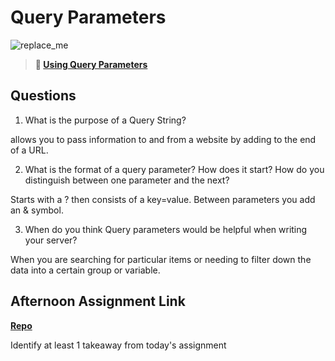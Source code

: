 # Query Parameters

![replace_me](https://codeworks.blob.core.windows.net/public/assets/img/illustrations/placeholder.svg)

> **📖 [Using Query Parameters](https://codeworksacademy.com/fs-student-guide/resources/wk5/01-Query-Parameters)**

## Questions

1. What is the purpose of a Query String?

allows you to pass information to and from a website by adding to the end of a URL.

2. What is the format of a query parameter? How does it start? How do you distinguish between one parameter and the next?

Starts with a ? then consists of a key=value. Between parameters you add an & symbol.

3. When do you think Query parameters would be helpful when writing your server?

When you are searching for particular items or needing to filter down the data into a certain group or variable.

## Afternoon Assignment Link

**[Repo](https://github.com/Curtis-Pollard-II/Shack)**

Identify at least 1 takeaway from today's assignment
